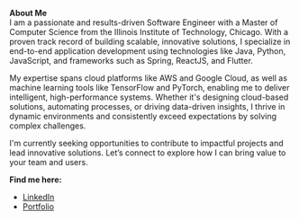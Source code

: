 **About Me**  
I am a passionate and results-driven Software Engineer with a Master of Computer Science from the Illinois Institute of Technology, Chicago. With a proven track record of building scalable, innovative solutions, I specialize in end-to-end application development using technologies like Java, Python, JavaScript, and frameworks such as Spring, ReactJS, and Flutter.  

My expertise spans cloud platforms like AWS and Google Cloud, as well as machine learning tools like TensorFlow and PyTorch, enabling me to deliver intelligent, high-performance systems. Whether it's designing cloud-based solutions, automating processes, or driving data-driven insights, I thrive in dynamic environments and consistently exceed expectations by solving complex challenges.  

I'm currently seeking opportunities to contribute to impactful projects and lead innovative solutions. Let’s connect to explore how I can bring value to your team and users.  

**Find me here:**  
- [LinkedIn](https://linkedin.com/in/jhanavi-dave)  
- [Portfolio](https://jhanavidave.github.io/JhanaviDave/)  
